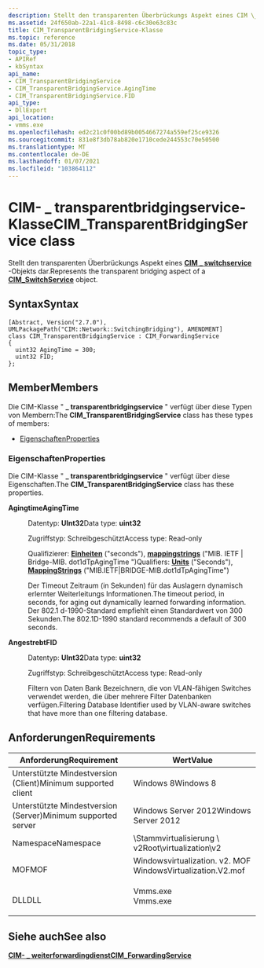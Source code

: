 ```yaml
---
description: Stellt den transparenten Überbrückungs Aspekt eines CIM \_ switchservice-Objekts dar.
ms.assetid: 24f650ab-22a1-41c8-8498-c6c30e63c83c
title: CIM_TransparentBridgingService-Klasse
ms.topic: reference
ms.date: 05/31/2018
topic_type:
- APIRef
- kbSyntax
api_name:
- CIM_TransparentBridgingService
- CIM_TransparentBridgingService.AgingTime
- CIM_TransparentBridgingService.FID
api_type:
- DllExport
api_location:
- vmms.exe
ms.openlocfilehash: ed2c21c0f00bd89b0054667274a559ef25ce9326
ms.sourcegitcommit: 831e8f3db78ab820e1710cede244553c70e50500
ms.translationtype: MT
ms.contentlocale: de-DE
ms.lasthandoff: 01/07/2021
ms.locfileid: "103864112"
---
```

# <a name="cim_transparentbridgingservice-class"></a><span data-ttu-id="2c728-103">CIM- \_ transparentbridgingservice-Klasse</span><span class="sxs-lookup"><span data-stu-id="2c728-103">CIM\_TransparentBridgingService class</span></span>

<span data-ttu-id="2c728-104">Stellt den transparenten Überbrückungs Aspekt eines [**CIM \_ switchservice**](cim-switchservice.md) -Objekts dar.</span><span class="sxs-lookup"><span data-stu-id="2c728-104">Represents the transparent bridging aspect of a [**CIM\_SwitchService**](cim-switchservice.md) object.</span></span>

## <a name="syntax"></a><span data-ttu-id="2c728-105">Syntax</span><span class="sxs-lookup"><span data-stu-id="2c728-105">Syntax</span></span>

``` syntax
[Abstract, Version("2.7.0"), UMLPackagePath("CIM::Network::SwitchingBridging"), AMENDMENT]
class CIM_TransparentBridgingService : CIM_ForwardingService
{
  uint32 AgingTime = 300;
  uint32 FID;
};
```

## <a name="members"></a><span data-ttu-id="2c728-106">Member</span><span class="sxs-lookup"><span data-stu-id="2c728-106">Members</span></span>

<span data-ttu-id="2c728-107">Die CIM-Klasse " **\_ transparentbridgingservice** " verfügt über diese Typen von Membern:</span><span class="sxs-lookup"><span data-stu-id="2c728-107">The **CIM\_TransparentBridgingService** class has these types of members:</span></span>

-   [<span data-ttu-id="2c728-108">Eigenschaften</span><span class="sxs-lookup"><span data-stu-id="2c728-108">Properties</span></span>](#properties)

### <a name="properties"></a><span data-ttu-id="2c728-109">Eigenschaften</span><span class="sxs-lookup"><span data-stu-id="2c728-109">Properties</span></span>

<span data-ttu-id="2c728-110">Die CIM-Klasse " **\_ transparentbridgingservice** " verfügt über diese Eigenschaften.</span><span class="sxs-lookup"><span data-stu-id="2c728-110">The **CIM\_TransparentBridgingService** class has these properties.</span></span>

<dl> <dt>

<span data-ttu-id="2c728-111">**Agingtime**</span><span class="sxs-lookup"><span data-stu-id="2c728-111">**AgingTime**</span></span>
</dt> <dd> <dl> <dt>

<span data-ttu-id="2c728-112">Datentyp: **UInt32**</span><span class="sxs-lookup"><span data-stu-id="2c728-112">Data type: **uint32**</span></span>
</dt> <dt>

<span data-ttu-id="2c728-113">Zugriffstyp: Schreibgeschützt</span><span class="sxs-lookup"><span data-stu-id="2c728-113">Access type: Read-only</span></span>
</dt> <dt>

<span data-ttu-id="2c728-114">Qualifizierer: [**Einheiten**](/windows/desktop/WmiSdk/standard-qualifiers) ("seconds"), [**mappingstrings**](/windows/desktop/WmiSdk/standard-qualifiers) ("MIB. IETF \| Bridge-MIB. dot1dTpAgingTime ")</span><span class="sxs-lookup"><span data-stu-id="2c728-114">Qualifiers: [**Units**](/windows/desktop/WmiSdk/standard-qualifiers) ("Seconds"), [**MappingStrings**](/windows/desktop/WmiSdk/standard-qualifiers) ("MIB.IETF\|BRIDGE-MIB.dot1dTpAgingTime")</span></span>
</dt> </dl>

<span data-ttu-id="2c728-115">Der Timeout Zeitraum (in Sekunden) für das Auslagern dynamisch erlernter Weiterleitungs Informationen.</span><span class="sxs-lookup"><span data-stu-id="2c728-115">The timeout period, in seconds, for aging out dynamically learned forwarding information.</span></span> <span data-ttu-id="2c728-116">Der 802.1 d-1990-Standard empfiehlt einen Standardwert von 300 Sekunden.</span><span class="sxs-lookup"><span data-stu-id="2c728-116">The 802.1D-1990 standard recommends a default of 300 seconds.</span></span>

</dd> <dt>

<span data-ttu-id="2c728-117">**Angestrebt**</span><span class="sxs-lookup"><span data-stu-id="2c728-117">**FID**</span></span>
</dt> <dd> <dl> <dt>

<span data-ttu-id="2c728-118">Datentyp: **UInt32**</span><span class="sxs-lookup"><span data-stu-id="2c728-118">Data type: **uint32**</span></span>
</dt> <dt>

<span data-ttu-id="2c728-119">Zugriffstyp: Schreibgeschützt</span><span class="sxs-lookup"><span data-stu-id="2c728-119">Access type: Read-only</span></span>
</dt> </dl>

<span data-ttu-id="2c728-120">Filtern von Daten Bank Bezeichnern, die von VLAN-fähigen Switches verwendet werden, die über mehrere Filter Datenbanken verfügen.</span><span class="sxs-lookup"><span data-stu-id="2c728-120">Filtering Database Identifier used by VLAN-aware switches that have more than one filtering database.</span></span>

</dd> </dl>

## <a name="requirements"></a><span data-ttu-id="2c728-121">Anforderungen</span><span class="sxs-lookup"><span data-stu-id="2c728-121">Requirements</span></span>



| <span data-ttu-id="2c728-122">Anforderung</span><span class="sxs-lookup"><span data-stu-id="2c728-122">Requirement</span></span> | <span data-ttu-id="2c728-123">Wert</span><span class="sxs-lookup"><span data-stu-id="2c728-123">Value</span></span> |
|-------------------------------------|---------------------------------------------------------------------------------------------------------|
| <span data-ttu-id="2c728-124">Unterstützte Mindestversion (Client)</span><span class="sxs-lookup"><span data-stu-id="2c728-124">Minimum supported client</span></span><br/> | <span data-ttu-id="2c728-125">Windows 8</span><span class="sxs-lookup"><span data-stu-id="2c728-125">Windows 8</span></span><br/>                                                                                    |
| <span data-ttu-id="2c728-126">Unterstützte Mindestversion (Server)</span><span class="sxs-lookup"><span data-stu-id="2c728-126">Minimum supported server</span></span><br/> | <span data-ttu-id="2c728-127">Windows Server 2012</span><span class="sxs-lookup"><span data-stu-id="2c728-127">Windows Server 2012</span></span><br/>                                                                          |
| <span data-ttu-id="2c728-128">Namespace</span><span class="sxs-lookup"><span data-stu-id="2c728-128">Namespace</span></span><br/>                | <span data-ttu-id="2c728-129">\\Stammvirtualisierung \\ v2</span><span class="sxs-lookup"><span data-stu-id="2c728-129">Root\\virtualization\\v2</span></span><br/>                                                                     |
| <span data-ttu-id="2c728-130">MOF</span><span class="sxs-lookup"><span data-stu-id="2c728-130">MOF</span></span><br/>                      | <dl> <span data-ttu-id="2c728-131"><dt>Windowsvirtualization. v2. MOF</dt></span><span class="sxs-lookup"><span data-stu-id="2c728-131"><dt>WindowsVirtualization.V2.mof</dt></span></span> </dl> |
| <span data-ttu-id="2c728-132">DLL</span><span class="sxs-lookup"><span data-stu-id="2c728-132">DLL</span></span><br/>                      | <dl> <span data-ttu-id="2c728-133"><dt>Vmms.exe</dt></span><span class="sxs-lookup"><span data-stu-id="2c728-133"><dt>Vmms.exe</dt></span></span> </dl>                     |



## <a name="see-also"></a><span data-ttu-id="2c728-134">Siehe auch</span><span class="sxs-lookup"><span data-stu-id="2c728-134">See also</span></span>

<dl> <dt>

[<span data-ttu-id="2c728-135">**CIM- \_ weiterforwardingdienst**</span><span class="sxs-lookup"><span data-stu-id="2c728-135">**CIM\_ForwardingService**</span></span>](cim-forwardingservice.md)
</dt> </dl>

 

